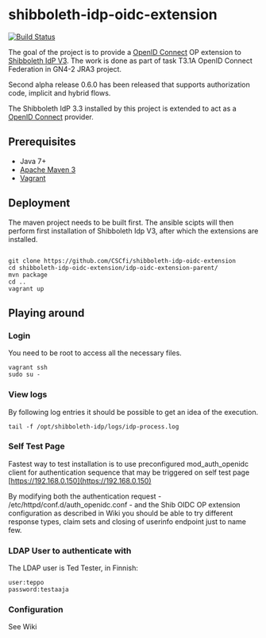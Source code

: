 # shibboleth-idp-oidc-extension

[![Build Status](https://travis-ci.org/CSCfi/shibboleth-idp-oidc-extension.svg?branch=master)](https://travis-ci.org/CSCfi/shibboleth-idp-oidc-extension)

The goal of the project is to provide a [OpenID Connect](http://openid.net/connect/) OP extension to [Shibboleth IdP V3](https://wiki.shibboleth.net/confluence/display/IDP30/Home). The work is done as part of task T3.1A OpenID Connect Federation in GN4-2 JRA3 project.

Second alpha release 0.6.0 has been released that supports authorization code, implicit and hybrid flows. 

The Shibboleth IdP 3.3 installed by this project is extended to act as a [OpenID Connect](http://openid.net/connect/) provider.  


## Prerequisites
- Java 7+
- [Apache Maven 3](https://maven.apache.org/)
- [Vagrant](https://www.vagrantup.com/)

## Deployment
The maven project needs to be built first. The ansible scipts will then perform first installation of Shibboleth Idp V3, after which the extensions are installed. 

```

git clone https://github.com/CSCfi/shibboleth-idp-oidc-extension
cd shibboleth-idp-oidc-extension/idp-oidc-extension-parent/
mvn package
cd ..
vagrant up

```

## Playing around

### Login
You need to be root to access all the necessary files. 
```
vagrant ssh
sudo su -
```

### View logs
By following log entries it should be possible to get an idea of the execution.
```
tail -f /opt/shibboleth-idp/logs/idp-process.log
``` 

### Self Test Page
Fastest way to test installation is to use preconfigured mod_auth_openidc client for authentication sequence that may be triggered on self test page [https://192.168.0.150](https://192.168.0.150)

By modifying both the authentication request - /etc/httpd/conf.d/auth_openidc.conf - and the Shib OIDC OP extension configuration as described in Wiki you should be able to try different response types, claim sets and closing of userinfo endpoint just to name few.   

### LDAP User to authenticate with
The LDAP user is Ted Tester, in Finnish:

```
user:teppo
password:testaaja
```

### Configuration
See Wiki

